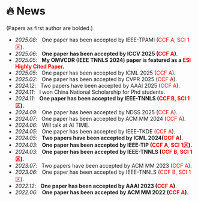 # 🔥 News
(Papers as first author are bolded.)
- *2025.08*: &nbsp; One paper has been accepted by IEEE-TPAMI (<font color="red" bgcolor=grey>CCF A, SCI 1区</font>).
- *2025.06*: &nbsp; **One paper has been accepted by ICCV 2025 (<font color="red" bgcolor=grey>CCF A</font>)**.
- *2025.05*: &nbsp; **My OMVCDR (IEEE TNNLS 2024) paper is featured as a <font color="red" bgcolor=grey>ESI Highly Cited Paper</font>.**
- *2025.05*: &nbsp; One paper has been accepted by ICML 2025 (<font color="red" bgcolor=grey>CCF A</font>).
- *2025.02*: &nbsp; One paper has been accepted by CVPR 2025 (<font color="red" bgcolor=grey>CCF A</font>).
- *2024.12*: &nbsp; Two papers have been accepted by AAAI 2025 (<font color="red" bgcolor=grey>CCF A</font>).
- *2024.11*: &nbsp; I won China National Scholarship for Phd students.
- *2024.11*: &nbsp; **One paper has been accepted by IEEE-TNNLS (<font color="red" bgcolor=grey>CCF B, SCI 1区</font>).**
- *2024.09*: &nbsp; One paper has been accepted by NDSS 2025 (<font color="red" bgcolor=grey>CCF A</font>).
- *2024.07*: &nbsp; One paper has been accepted by ACM MM 2024 (<font color="red" bgcolor=grey>CCF A</font>).
- *2024.06*: &nbsp; Will talk at AI TIME. 
- *2024.05*: &nbsp; One paper has been accepted by IEEE-TKDE (<font color="red" bgcolor=grey>CCF A</font>). 
- *2024.05*: &nbsp; **Two papers have been accepted by ICML 2024(<font color="red" bgcolor=grey>CCF A</font>)**. 
- *2024.03*: &nbsp; **One paper has been accepted by IEEE-TIP (<font color="red" bgcolor=grey>CCF A, SCI 1区</font>).**
- *2024.03*: &nbsp; **One paper has been accepted by IEEE-TNNLS (<font color="red" bgcolor=grey>CCF B, SCI 1区</font>).**
- *2023.07*: &nbsp; Two papers have been accepted by ACM MM 2023 (<font color="red" bgcolor=grey>CCF A</font>).
- *2023.06*: &nbsp; One paper has been accepted by IEEE-TNNLS (<font color="red" bgcolor=grey>CCF B, SCI 1区</font>).
- *2022.12*: &nbsp; **One paper has been accepted by AAAI 2023 (<font color="red" bgcolor=grey>CCF A</font>)**.
- *2022.06*: &nbsp; **One paper has been accepted by ACM MM 2022 (<font color="red" bgcolor=grey>CCF A</font>)**.
